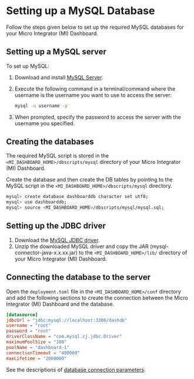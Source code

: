 # Setting up a MySQL Database

Follow the steps given below to set up the required MySQL databases for your Micro Integrator (MI) Dashboard.


## Setting up a MySQL server

To set up MySQL:

1. Download and install [MySQL Server](http://dev.mysql.com/downloads/).
2. Execute the following command in a terminal/command where the username is the username you want to use to access the server:

	 ```bash
	 mysql -u username -p
	 ```

3. When prompted, specify the password to access the server with the username you specified.

## Creating the databases

The required MySQL script is stored in the `<MI_DASHBOARD_HOME>/dbscripts/mysql` directory of your Micro Integrator (MI) Dashboard.

Create the database and then create the DB tables by pointing to the MySQL script in the `<MI_DASHBOARD_HOME>/dbscripts/mysql` directory.

```bash tab='Dashboard DB'
mysql> create database dashboarddb character set utf8;
mysql> use dashboarddb;
mysql> source <MI_DASHBOARD_HOME>/dbscripts/mysql/mysql.sql;
```

## Setting up the JDBC driver

1. Download the [MySQL JDBC driver](http://dev.mysql.com/downloads/connector/j/).
2. Unzip the downloaded MySQL driver and copy the JAR (mysql-connector-java-x.x.xx.jar) to the `<MI_DASHBOARD_HOME>/lib/` directory of your Micro Integrator (MI) Dashboard.

## Connecting the database to the server

Open the `deployment.toml` file in the `<MI_DASHBOARD_HOME>/conf` directory and add the following sections to create the connection between the Micro Integrator (MI) Dashboard and the database.

```toml tab='Dashboard DB Connection'
[datasource]
jdbcUrl = "jdbc:mysql://localhost:3306/dashdb"
username = "root"
password = "root"
driverClassName = "com.mysql.cj.jdbc.Driver"
maximumPoolSize = "100"
poolName = "dashboard-1"
connectionTimeout = "400000"
maxLifetime = "2000000"
```

See the descriptions of [database connection parameters]({{base_path}}/reference/config-catalog-mi-dashboard/#database-connection).
